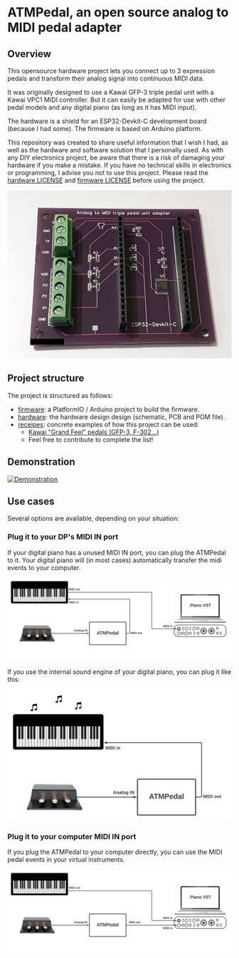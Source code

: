 # ATMPedal, an open source analog to MIDI pedal adapter

## Overview

This opensource hardware project lets you connect up to 3 expression pedals and transform their analog signal into continuous MIDI data.

It was originally designed to use a Kawai GFP-3 triple pedal unit with a Kawai VPC1 MIDI controller. But it can easily be adapted for use with other pedal models and any digital piano (as long as it has MIDI input).

The hardware is a shield for an ESP32-Devkit-C development board (because I had some). The firmware is based on Arduino platform.

This repository was created to share useful information that I wish I had, as well as the hardware and software solution that I personally used. As with any DIY electronics project, be aware that there is a risk of damaging your hardware if you make a mistake. If you have no technical skills in electronics or programming, I advise you not to use this project. Please read the [hardware LICENSE](./hardware/LICENSE) and [firmware LICENSE](./firmware/LICENSE) before using the project.

![](./assets/atmpedal_empty.jpg)

## Project structure

The project is structured as follows:

- [firmware](./firmware): a PlatformIO / Arduino project to build the firmware.
- [hardware](./hardware): the hardware design design (schematic, PCB and POM file).
- [receipes](./receipes): concrete examples of how this project can be used:
  * [Kawai "Grand Feel" pedals (GFP-3, F-302...)](./receipes/kawai_grand_feed_pedals/README.md)
  * Feel free to contribute to complete the list!

## Demonstration

[![Demonstration](https://img.youtube.com/vi/zMIhc3xMuQI/0.jpg)](https://www.youtube.com/watch?v=zMIhc3xMuQI)

## Use cases

Several options are available, depending on your situation:

### Plug it to your DP's MIDI IN port

If your digital piano has a unused MIDI IN port, you can plug the ATMPedal to it.
Your digital piano will (in most cases) automatically transfer the midi events to your computer.

![](./assets/usage_dp_relay.png)

If you use the internal sound engine of your digital piano, you can plug it like this:

![](./assets/usage_standalone_dp.png)


### Plug it to your computer MIDI IN port

If you plug the ATMPedal to your computer directly, you can use the MIDI pedal events in your virtual instruments.

![](./assets/usage_standalone_midi.png)

